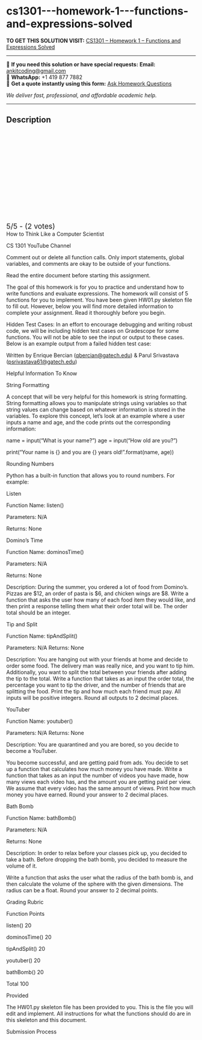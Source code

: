 # cs1301---homework-1---functions-and-expressions-solved
**TO GET THIS SOLUTION VISIT:** [CS1301 – Homework 1 – Functions and Expressions Solved](https://www.ankitcodinghub.com/product/cs1301-homework-1-functions-and-expressions-solved/)


---

📩 **If you need this solution or have special requests:** **Email:** ankitcoding@gmail.com  
📱 **WhatsApp:** +1 419 877 7882  
📄 **Get a quote instantly using this form:** [Ask Homework Questions](https://www.ankitcodinghub.com/services/ask-homework-questions/)

*We deliver fast, professional, and affordable academic help.*

---

<h2>Description</h2>



<div class="kk-star-ratings kksr-auto kksr-align-center kksr-valign-top" data-payload="{&quot;align&quot;:&quot;center&quot;,&quot;id&quot;:&quot;123751&quot;,&quot;slug&quot;:&quot;default&quot;,&quot;valign&quot;:&quot;top&quot;,&quot;ignore&quot;:&quot;&quot;,&quot;reference&quot;:&quot;auto&quot;,&quot;class&quot;:&quot;&quot;,&quot;count&quot;:&quot;2&quot;,&quot;legendonly&quot;:&quot;&quot;,&quot;readonly&quot;:&quot;&quot;,&quot;score&quot;:&quot;5&quot;,&quot;starsonly&quot;:&quot;&quot;,&quot;best&quot;:&quot;5&quot;,&quot;gap&quot;:&quot;4&quot;,&quot;greet&quot;:&quot;Rate this product&quot;,&quot;legend&quot;:&quot;5\/5 - (2 votes)&quot;,&quot;size&quot;:&quot;24&quot;,&quot;title&quot;:&quot;CS1301 - Homework 1 - Functions and Expressions Solved&quot;,&quot;width&quot;:&quot;138&quot;,&quot;_legend&quot;:&quot;{score}\/{best} - ({count} {votes})&quot;,&quot;font_factor&quot;:&quot;1.25&quot;}">

<div class="kksr-stars">

<div class="kksr-stars-inactive">
            <div class="kksr-star" data-star="1" style="padding-right: 4px">


<div class="kksr-icon" style="width: 24px; height: 24px;"></div>
        </div>
            <div class="kksr-star" data-star="2" style="padding-right: 4px">


<div class="kksr-icon" style="width: 24px; height: 24px;"></div>
        </div>
            <div class="kksr-star" data-star="3" style="padding-right: 4px">


<div class="kksr-icon" style="width: 24px; height: 24px;"></div>
        </div>
            <div class="kksr-star" data-star="4" style="padding-right: 4px">


<div class="kksr-icon" style="width: 24px; height: 24px;"></div>
        </div>
            <div class="kksr-star" data-star="5" style="padding-right: 4px">


<div class="kksr-icon" style="width: 24px; height: 24px;"></div>
        </div>
    </div>

<div class="kksr-stars-active" style="width: 138px;">
            <div class="kksr-star" style="padding-right: 4px">


<div class="kksr-icon" style="width: 24px; height: 24px;"></div>
        </div>
            <div class="kksr-star" style="padding-right: 4px">


<div class="kksr-icon" style="width: 24px; height: 24px;"></div>
        </div>
            <div class="kksr-star" style="padding-right: 4px">


<div class="kksr-icon" style="width: 24px; height: 24px;"></div>
        </div>
            <div class="kksr-star" style="padding-right: 4px">


<div class="kksr-icon" style="width: 24px; height: 24px;"></div>
        </div>
            <div class="kksr-star" style="padding-right: 4px">


<div class="kksr-icon" style="width: 24px; height: 24px;"></div>
        </div>
    </div>
</div>


<div class="kksr-legend" style="font-size: 19.2px;">
            5/5 - (2 votes)    </div>
    </div>
How to Think Like a Computer Scientist

CS 1301 YouTube Channel

Comment out or delete all function calls. Only import statements, global variables, and comments are okay to be outside of your functions.

Read the entire document before starting this assignment.

The goal of this homework is for you to practice and understand how to write functions and evaluate expressions. The homework will consist of 5 functions for you to implement. You have been given HW01.py skeleton file to fill out. However, below you will find more detailed information to complete your assignment. Read it thoroughly before you begin.

Hidden Test Cases: In an effort to encourage debugging and writing robust code, we will be including hidden test cases on Gradescope for some functions. You will not be able to see the input or output to these cases. Below is an example output from a failed hidden test case:

Written by Enrique Bercian (qbercian@gatech.edu) &amp; Parul Srivastava (psrivastava61@gatech.edu)

Helpful Information To Know

String Formatting

A concept that will be very helpful for this homework is string formatting. String formatting allows you to manipulate strings using variables so that string values can change based on whatever information is stored in the variables. To explore this concept, letʼs look at an example where a user inputs a name and age, and the code prints out the corresponding information:

name = input(“What is your name?”) age = input(“How old are you?”)

print(“Your name is {} and you are {} years old!”.format(name, age))

Rounding Numbers

Python has a built-in function that allows you to round numbers. For example:

Listen

Function Name: listen()

Parameters: N/A

Returns: None

Domino’s Time

Function Name: dominosTime()

Parameters: N/A

Returns: None

Description: During the summer, you ordered a lot of food from Domino’s. Pizzas are $12, an order of pasta is $6, and chicken wings are $8. Write a function that asks the user how many of each food item they would like, and then print a response telling them what their order total will be. The order total should be an integer.

Tip and Split

Function Name: tipAndSplit()

Parameters: N/A Returns: None

Description: You are hanging out with your friends at home and decide to order some food. The delivery man was really nice, and you want to tip him. Additionally, you want to split the total between your friends after adding the tip to the total. Write a function that takes as an input the order total, the percentage you want to tip the driver, and the number of friends that are splitting the food. Print the tip and how much each friend must pay. All inputs will be positive integers. Round all outputs to 2 decimal places.

YouTuber

Function Name: youtuber()

Parameters: N/A Returns: None

Description: You are quarantined and you are bored, so you decide to become a YouTuber.

You become successful, and are getting paid from ads. You decide to set up a function that calculates how much money you have made. Write a function that takes as an input the number of videos you have made, how many views each video has, and the amount you are getting paid per view. We assume that every video has the same amount of views. Print how much money you have earned. Round your answer to 2 decimal places.

Bath Bomb

Function Name: bathBomb()

Parameters: N/A

Returns: None

Description: In order to relax before your classes pick up, you decided to take a bath. Before dropping the bath bomb, you decided to measure the volume of it.

Write a function that asks the user what the radius of the bath bomb is, and then calculate the volume of the sphere with the given dimensions. The radius can be a float. Round your answer to 2 decimal points.

Grading Rubric

Function Points

listen() 20

dominosTime() 20

tipAndSplit() 20

youtuber() 20

bathBomb() 20

Total 100

Provided

The HW01.py skeleton file has been provided to you. This is the file you will edit and implement. All instructions for what the functions should do are in this skeleton and this document.

Submission Process
